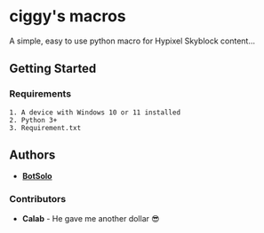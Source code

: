 # ciggy's macros

A simple, easy to use python macro for Hypixel Skyblock content...

## Getting Started

### Requirements

```
1. A device with Windows 10 or 11 installed
2. Python 3+
3. Requirement.txt
```

## Authors

* **[BotSolo](https://github.com/BotSolo621)** 

### Contributors
* **Calab** - He gave me another dollar 😎